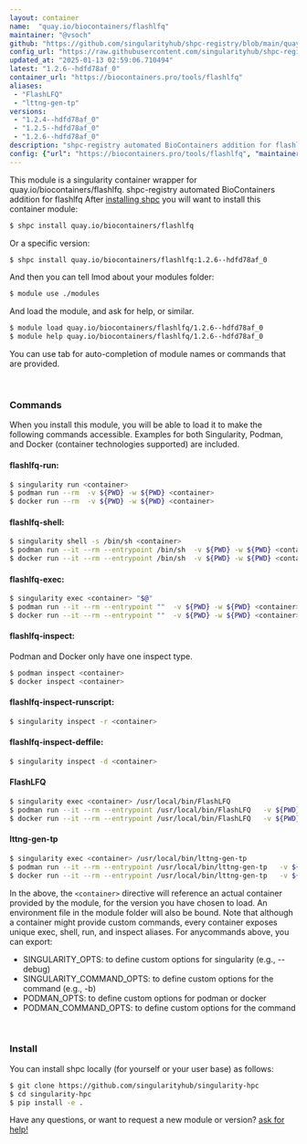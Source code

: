```yaml
---
layout: container
name:  "quay.io/biocontainers/flashlfq"
maintainer: "@vsoch"
github: "https://github.com/singularityhub/shpc-registry/blob/main/quay.io/biocontainers/flashlfq/container.yaml"
config_url: "https://raw.githubusercontent.com/singularityhub/shpc-registry/main/quay.io/biocontainers/flashlfq/container.yaml"
updated_at: "2025-01-13 02:59:06.710494"
latest: "1.2.6--hdfd78af_0"
container_url: "https://biocontainers.pro/tools/flashlfq"
aliases:
 - "FlashLFQ"
 - "lttng-gen-tp"
versions:
 - "1.2.4--hdfd78af_0"
 - "1.2.5--hdfd78af_0"
 - "1.2.6--hdfd78af_0"
description: "shpc-registry automated BioContainers addition for flashlfq"
config: {"url": "https://biocontainers.pro/tools/flashlfq", "maintainer": "@vsoch", "description": "shpc-registry automated BioContainers addition for flashlfq", "latest": {"1.2.6--hdfd78af_0": "sha256:a9c14e7209ea1d0e8dd6451bb397eebcde749f2eab3fad31859c027d5785bce1"}, "tags": {"1.2.4--hdfd78af_0": "sha256:d1654b13f30566096da690a28eae8e8e4f36394bb4b3cca4578c49adc4bad714", "1.2.5--hdfd78af_0": "sha256:2511d8ad0dba72705fec1d0256fa5f5bcc638ff397474d6a1349a9ddf5ae5d2f", "1.2.6--hdfd78af_0": "sha256:a9c14e7209ea1d0e8dd6451bb397eebcde749f2eab3fad31859c027d5785bce1"}, "docker": "quay.io/biocontainers/flashlfq", "aliases": {"FlashLFQ": "/usr/local/bin/FlashLFQ", "lttng-gen-tp": "/usr/local/bin/lttng-gen-tp"}}
---
```


This module is a singularity container wrapper for quay.io/biocontainers/flashlfq.
shpc-registry automated BioContainers addition for flashlfq
After [installing shpc](#install) you will want to install this container module:


```bash
$ shpc install quay.io/biocontainers/flashlfq
```

Or a specific version:

```bash
$ shpc install quay.io/biocontainers/flashlfq:1.2.6--hdfd78af_0
```

And then you can tell lmod about your modules folder:

```bash
$ module use ./modules
```

And load the module, and ask for help, or similar.

```bash
$ module load quay.io/biocontainers/flashlfq/1.2.6--hdfd78af_0
$ module help quay.io/biocontainers/flashlfq/1.2.6--hdfd78af_0
```

You can use tab for auto-completion of module names or commands that are provided.

<br>

### Commands

When you install this module, you will be able to load it to make the following commands accessible.
Examples for both Singularity, Podman, and Docker (container technologies supported) are included.

#### flashlfq-run:

```bash
$ singularity run <container>
$ podman run --rm  -v ${PWD} -w ${PWD} <container>
$ docker run --rm  -v ${PWD} -w ${PWD} <container>
```

#### flashlfq-shell:

```bash
$ singularity shell -s /bin/sh <container>
$ podman run --it --rm --entrypoint /bin/sh  -v ${PWD} -w ${PWD} <container>
$ docker run --it --rm --entrypoint /bin/sh  -v ${PWD} -w ${PWD} <container>
```

#### flashlfq-exec:

```bash
$ singularity exec <container> "$@"
$ podman run --it --rm --entrypoint ""  -v ${PWD} -w ${PWD} <container> "$@"
$ docker run --it --rm --entrypoint ""  -v ${PWD} -w ${PWD} <container> "$@"
```

#### flashlfq-inspect:

Podman and Docker only have one inspect type.

```bash
$ podman inspect <container>
$ docker inspect <container>
```

#### flashlfq-inspect-runscript:

```bash
$ singularity inspect -r <container>
```

#### flashlfq-inspect-deffile:

```bash
$ singularity inspect -d <container>
```


#### FlashLFQ

```bash
$ singularity exec <container> /usr/local/bin/FlashLFQ
$ podman run --it --rm --entrypoint /usr/local/bin/FlashLFQ   -v ${PWD} -w ${PWD} <container> -c " $@"
$ docker run --it --rm --entrypoint /usr/local/bin/FlashLFQ   -v ${PWD} -w ${PWD} <container> -c " $@"
```


#### lttng-gen-tp

```bash
$ singularity exec <container> /usr/local/bin/lttng-gen-tp
$ podman run --it --rm --entrypoint /usr/local/bin/lttng-gen-tp   -v ${PWD} -w ${PWD} <container> -c " $@"
$ docker run --it --rm --entrypoint /usr/local/bin/lttng-gen-tp   -v ${PWD} -w ${PWD} <container> -c " $@"
```



In the above, the `<container>` directive will reference an actual container provided
by the module, for the version you have chosen to load. An environment file in the
module folder will also be bound. Note that although a container
might provide custom commands, every container exposes unique exec, shell, run, and
inspect aliases. For anycommands above, you can export:

 - SINGULARITY_OPTS: to define custom options for singularity (e.g., --debug)
 - SINGULARITY_COMMAND_OPTS: to define custom options for the command (e.g., -b)
 - PODMAN_OPTS: to define custom options for podman or docker
 - PODMAN_COMMAND_OPTS: to define custom options for the command

<br>

### Install

You can install shpc locally (for yourself or your user base) as follows:

```bash
$ git clone https://github.com/singularityhub/singularity-hpc
$ cd singularity-hpc
$ pip install -e .
```

Have any questions, or want to request a new module or version? [ask for help!](https://github.com/singularityhub/singularity-hpc/issues)